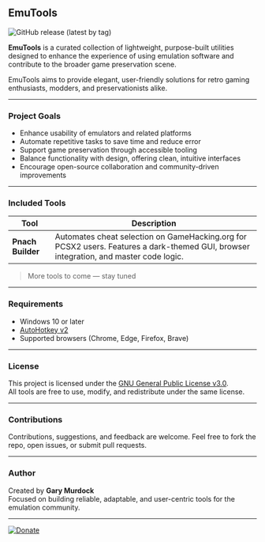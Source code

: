 ## EmuTools
![GitHub release (latest by tag)](https://img.shields.io/github/v/tag/gmurdock/EmuTools?label=version)

**EmuTools** is a curated collection of lightweight, purpose-built utilities designed to enhance the experience of using emulation software and contribute to the broader game preservation scene.

EmuTools aims to provide elegant, user-friendly solutions for retro gaming enthusiasts, modders, and preservationists alike.

---

### Project Goals

- Enhance usability of emulators and related platforms
- Automate repetitive tasks to save time and reduce error
- Support game preservation through accessible tooling
- Balance functionality with design, offering clean, intuitive interfaces
- Encourage open-source collaboration and community-driven improvements

---

### Included Tools

| Tool           | Description                                                                 |
|----------------|-----------------------------------------------------------------------------|
| **Pnach Builder** | Automates cheat selection on GameHacking.org for PCSX2 users. Features a dark-themed GUI, browser integration, and master code logic. |

> More tools to come — stay tuned

---

### Requirements

- Windows 10 or later
- [AutoHotkey v2](https://www.autohotkey.com/)
- Supported browsers (Chrome, Edge, Firefox, Brave)

---

### License

This project is licensed under the [GNU General Public License v3.0](https://www.gnu.org/licenses/gpl-3.0.html).  
All tools are free to use, modify, and redistribute under the same license.

---

### Contributions

Contributions, suggestions, and feedback are welcome.
Feel free to fork the repo, open issues, or submit pull requests.

---

### Author

Created by **Gary Murdock**  
Focused on building reliable, adaptable, and user-centric tools for the emulation community.

---
[![Donate](https://media1.giphy.com/media/v1.Y2lkPTc5MGI3NjExbW51Ynk5emFqcTI3dWlraDA5b3R1ZXg0bHhmaHFmMGV6cHY0MmVuNiZlcD12MV9pbnRlcm5hbF9naWZfYnlfaWQmY3Q9cw/7kZE0z52Sd9zSESzDA/giphy.gif)](https://www.buymeacoffee.com/gmurdock)

